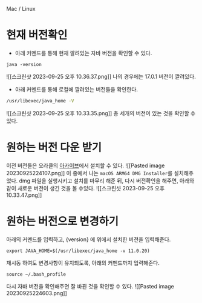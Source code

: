 Mac / Linux
# 현재 버전확인
- 아래 커멘드를 통해 현재 깔려있는 자바 버전을 확인할 수 있다.
```shell
java -version
```
![[스크린샷 2023-09-25 오후 10.36.37.png]]
나의 경우에는 17.0.1 버전이 깔려있다.

- 아래 커멘드를 통해 로컬에 깔려있는 버전들을 확인한다.
```bash
/usr/libexec/java_home -V
```
![[스크린샷 2023-09-25 오후 10.33.35.png]]
총 세개의 버전이 있는 것을 확인할 수 있다.

# 원하는 버전 다운 받기
이전 버전들은 오라클의 [아카이브](https://www.oracle.com/kr/java/technologies/downloads/archive/)에서 설치할 수 있다.
![[Pasted image 20230925224107.png]]
이 중에서 나는 `macOS ARM64 DMG Installer`를 설치해주었다.
dmg 파일을 실행시키고 설치를 마무리 해준 뒤, 다시 버전확인을 해주면, 아래와 같이 새로운 버전이 생긴 것을 볼 수있다.
![[스크린샷 2023-09-25 오후 10.33.47.png]]

# 원하는 버전으로 변경하기
아래의 커멘드를 입력하고, {version} 에 위에서 설치한 버전을 입력해준다.
```shell
export JAVA_HOME=$(/usr/libexec/java_home -v 11.0.20)
```
재시동 하여도 변경사항이 유지되도록, 아래의 커멘드까지 입력해준다.
```shell
source ~/.bash_profile
```

다시 자바 버전을 확인해주면 잘 바뀐 것을 확인할 수 있다.
![[Pasted image 20230925224603.png]]